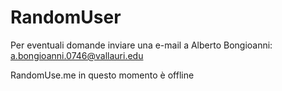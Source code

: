 # RandomUser
Per eventuali domande inviare una e-mail a Alberto Bongioanni: a.bongioanni.0746@vallauri.edu

RandomUse.me in questo momento è offline
